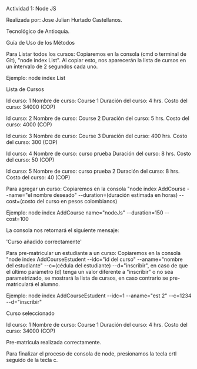 Actividad 1: Node JS

Realizada por: Jose Julian Hurtado Castellanos.

Tecnológico de Antioquia.

Guía de Uso de los Métodos

Para Listar todos los cursos: Copiaremos en la consola (cmd o terminal de Git), "node index List". Al copiar esto, nos aparecerán la lista de cursos en un intervalo de 2 segundos cada uno.

Ejemplo: node index List


Lista de Cursos

Id curso: 1
Nombre de curso: Course 1
Duración del curso: 4 hrs.
Costo del curso: 34000 (COP)

Id curso: 2
Nombre de curso: Course 2
Duración del curso: 5 hrs.
Costo del curso: 4000 (COP)

Id curso: 3
Nombre de curso: Course 3
Duración del curso: 400 hrs.
Costo del curso: 300 (COP)

Id curso: 4
Nombre de curso: curso prueba
Duración del curso: 8 hrs.
Costo del curso: 50 (COP)

Id curso: 5
Nombre de curso: curso prueba 2
Duración del curso: 8 hrs.
Costo del curso: 40 (COP)


Para agregar un curso: Copiaremos en la consola "node index AddCourse --name="el nombre deseado" --duration=(duración estimada en horas) --cost=(costo del curso en pesos colombianos)

Ejemplo: node index AddCourse name="nodeJs" --duration=150 --cost=100

La consola nos retornará el siguiente mensaje:

'Curso añadido correctamente'

Para pre-matricular un estudiante a un curso: Copiaremos en la consola "node index AddCourseEstudent --idc="id del curso" --aname="nombre del estudiante" --c=(cédula del estudiante) --d="inscribir", en caso de que el último parámetro (d) tenga un valor diferente a "inscribir" o no sea parametrizado, se mostrará la lista de cursos, en caso contrario se pre-matriculará el alumno.

Ejemplo: node index AddCourseEstudent --idc=1 --aname="est 2" --c=1234 --d="inscribir"

Curso seleccionado

Id curso: 1
Nombre de curso: Course 1
Duración del curso: 4 hrs.
Costo del curso: 34000 (COP)

Pre-matricula realizada correctamente.


Para finalizar el proceso de consola de node, presionamos la tecla crtl seguido de la tecla c.
